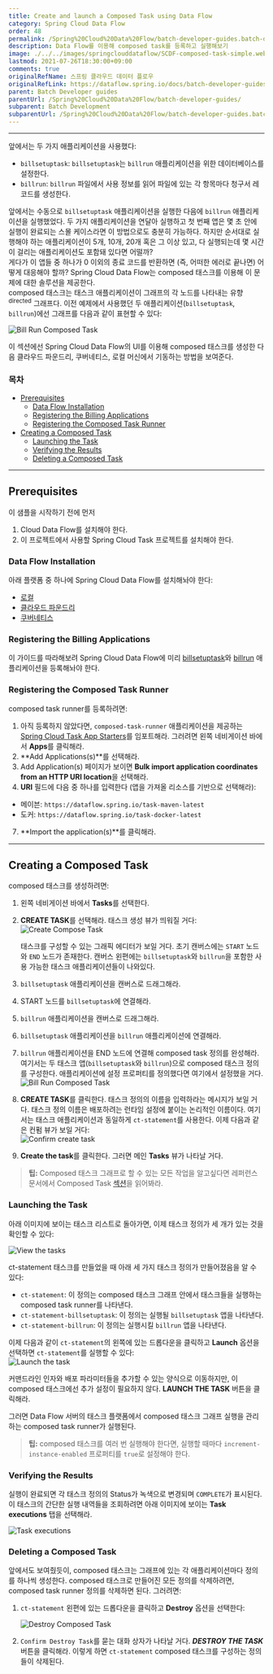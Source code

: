 ```yaml
---
title: Create and launch a Composed Task using Data Flow
category: Spring Cloud Data Flow
order: 48
permalink: /Spring%20Cloud%20Data%20Flow/batch-developer-guides.batch-development.data-flow-composed-task/
description: Data Flow를 이용해 composed task를 등록하고 실행해보기
image: ./../../images/springclouddataflow/SCDF-composed-task-simple.webp
lastmod: 2021-07-26T18:30:00+09:00
comments: true
originalRefName: 스프링 클라우드 데이터 플로우
originalRefLink: https://dataflow.spring.io/docs/batch-developer-guides/batch/data-flow-composed-task/
parent: Batch Developer guides
parentUrl: /Spring%20Cloud%20Data%20Flow/batch-developer-guides/
subparent: Batch Development
subparentUrl: /Spring%20Cloud%20Data%20Flow/batch-developer-guides.batch-development/
---
```


---

앞에서는 두 가지 애플리케이션을 사용했다:

- `billsetuptask`: `billsetuptask`는 `billrun` 애플리케이션을 위한 데이터베이스를 설정한다.
- `billrun`: `billrun` 파일에서 사용 정보를 읽어 파일에 있는 각 항목마다 청구서 레코드를 생성한다.

앞에서는 수동으로 `billsetuptask` 애플리케이션을 실행한 다음에 `billrun` 애플리케이션을 실행했었다. 두 가지 애플리케이션을 연달아 실행하고 첫 번째 앱은 몇 초 안에 실행이 완료되는 스몰 케이스라면 이 방법으로도 충분히 가능하다. 하지만 순서대로 실행해야 하는 애플리케이션이 5개, 10개, 20개 혹은 그 이상 있고, 다 실행되는데 몇 시간이 걸리는 애플리케이션도 포함돼 있다면 어떨까?<br>
게다가 이 앱들 중 하나가 0 이외의 종료 코드를 반환하면 (즉, 어떠한 에러로 끝나면) 어떻게 대응해야 할까? Spring Cloud Data Flow는 composed 태스크를 이용해 이 문제에 대한 솔루션을 제공한다.<br>
composed 태스크는 태스크 애플리케이션이 그래프의 각 노드를 나타내는 유향<sup>directed</sup> 그래프다. 이전 예제에서 사용했던 두 애플리케이션(`billsetuptask`, `billrun`)에선 그래프를 다음과 같이 표현할 수 있다:

![Bill Run Composed Task](./../../images/springclouddataflow/SCDF-composed-task-simple.webp)

이 섹션에선 Spring Cloud Data Flow의 UI를 이용해 composed 태스크를 생성한 다음 클라우드 파운드리, 쿠버네티스, 로컬 머신에서 기동하는 방법을 보여준다.

### 목차

- [Prerequisites](#prerequisites)
  + [Data Flow Installation](#data-flow-installation)
  + [Registering the Billing Applications](#registering-the-billing-applications)
  + [Registering the Composed Task Runner](#registering-the-composed-task-runner)
- [Creating a Composed Task](#creating-a-composed-task)
  + [Launching the Task](#launching-the-task)
  + [Verifying the Results](#verifying-the-results)
  + [Deleting a Composed Task](#deleting-a-composed-task)

---

## Prerequisites

이 샘플을 시작하기 전에 먼저

1. Cloud Data Flow를 설치해야 한다.
2. 이 프로젝트에서 사용할 Spring Cloud Task 프로젝트를 설치해야 한다.

### Data Flow Installation

아래 플랫폼 중 하나에 Spring Cloud Data Flow를 설치해놔야 한다:

- [로컬](../installation.local-machine)
- [클라우드 파운드리](../installation.cloudfoundry)
- [쿠버네티스](../installation.kubernetes)

### Registering the Billing Applications

이 가이드를 따라해보려 Spring Cloud Data Flow에 미리 [billsetuptask](../batch-developer-guides.batch-development.data-flow-simple-task)와 [billrun](../batch-developer-guides.batch-development.data-flow-spring-spring) 애플리케이션을 등록해놔야 한다.

### Registering the Composed Task Runner

composed task runner를 등록하려면:

1. 아직 등록하지 않았다면, `composed-task-runner` 애플리케이션을 제공하는 [Spring Cloud Task App Starters](https://cloud.spring.io/spring-cloud-task-app-starters/)를 임포트해라. 그러려면 왼쪽 네비게이션 바에서 **Apps**를 클릭해라.
2. **Add Applications(s)**를 선택해라.
3. Add Application(s) 페이지가 보이면 **Bulk import application coordinates from an HTTP URI location**을 선택해라.
4. **URI** 필드에 다음 중 하나를 입력한다 (앱을 가져올 리소스를 기반으로 선택해라):
  - 메이븐: `https://dataflow.spring.io/task-maven-latest`
  - 도커: `https://dataflow.spring.io/task-docker-latest`
7. **Import the application(s)**를 클릭해라.

---

## Creating a Composed Task

composed 태스크를 생성하려면:

1. 왼쪽 네비게이션 바에서 **Tasks**를 선택한다.

2. **CREATE TASK**를 선택해라. 태스크 생성 뷰가 띄워질 거다:<br>
   ![Create Compose Task](./../../images/springclouddataflow/SCDF-create-ctr.webp)
   
   태스크를 구성할 수 있는 그래픽 에디터가 보일 거다. 초기 캔버스에는 `START` 노드와 `END` 노드가 존재한다. 캔버스 왼편에는 `billsetuptask`와 `billrun`을 포함한 사용 가능한 태스크 애플리케이션들이 나와있다.
   
3. `billsetuptask` 애플리케이션을 캔버스로 드래그해라.

4. START 노드를 `billsetuptask`에 연결해라.

5. `billrun` 애플리케이션을 캔버스로 드래그해라.

6. `billsetuptask` 애플리케이션을 `billrun` 애플리케이션에 연결해라.

7. `billrun` 애플리케이션을 END 노드에 연결해 composed task 정의를 완성해라. 여기서는 두 태스크 앱(`billsetuptask`와 `billrun`)으로 composed 태스크 정의를 구성한다. 애플리케이션에 설정 프로퍼티를 정의했다면 여기에서 설정했을 거다.<br>
   ![Bill Run Composed Task](./../../images/springclouddataflow/SCDF-create-ctr-definition.webp)

8. **CREATE TASK**를 클릭한다. 태스크 정의의 이름을 입력하라는 메시지가 보일 거다. 태스크 정의 이름은 배포하려는 런타임 설정에 붙이는 논리적인 이름이다. 여기서는 태스크 애플리케이션과 동일하게 `ct-statement`를 사용한다. 이제 다음과 같은 컨펌 뷰가 보일 거다:<br>
   ![Confirm create task](./../../images/springclouddataflow/SCDF-composed-task-confirmation.webp)
   
9. **Create the task**를 클릭한다. 그러면 메인 **Tasks** 뷰가 나타날 거다.

> **팁:** Composed 태스크 그래프로 할 수 있는 모든 작업을 알고싶다면 레퍼런스 문서에서 Composed Task [섹션](https://docs.spring.io/spring-cloud-dataflow/docs/current/reference/htmlsingle/#_composed_tasks_dsl)을 읽어봐라.

### Launching the Task

아래 이미지에 보이는 태스크 리스트로 돌아가면, 이제 태스크 정의가 세 개가 있는 것을 확인할 수 있다:

![View the tasks](./../../images/springclouddataflow/SCDF-composed-task-list.webp)

ct-statement 태스크를 만들었을 때 아래 세 가지 태스크 정의가 만들어졌음을 알 수 있다:

- `ct-statement`: 이 정의는 composed 태스크 그래프 안에서 태스크들을 실행하는  composed task runner를 나타낸다.
- `ct-statement-billsetuptask`: 이 정의는 실행될 `billsetuptask` 앱을 나타낸다.
- `ct-statement-billrun`: 이 정의는 실행시킬 `billrun` 앱을 나타낸다.

이제  다음과 같이 `ct-statement`의 왼쪽에 있는 드롭다운을 클릭하고 **Launch** 옵션을 선택하면 `ct-statement`를 실행할 수 있다:<br>
![Launch the task](./../../images/springclouddataflow/SCDF-launch-composed-task.webp)

커맨드라인 인자와 배포 파라미터들을 추가할 수 있는 양식으로 이동하지만, 이 composed 태스크에선 추가 설정이 필요하지 않다. **LAUNCH THE TASK** 버튼을 클릭해라.

그러면 Data Flow 서버의 태스크 플랫폼에서 composed 태스크 그래프 실행을 관리하는 composed task runner가 실행된다.

> **팁:** composed 태스크를 여러 번 실행해야 한다면, 실행할 때마다 `increment-instance-enabled` 프로퍼티를 `true`로 설정해야 한다.

### Verifying the Results

실행이 완료되면 각 태스크 정의의 Status가 녹색으로 변경되며 `COMPLETE`가 표시된다. 이 태스크의 간단한 실행 내역들을 조회하려면 아래 이미지에 보이는 **Task executions** 탭을 선택해라.

![Task executions](./../../images/springclouddataflow/SCDF-composed-executions.webp)

### Deleting a Composed Task

앞에서도 보여줬듯이, composed 태스크는 그래프에 있는 각 애플리케이션마다 정의를 하나씩 생성한다. composed 태스크로 만들어진 모든 정의를 삭제하려면, composed task runner 정의를 삭제하면 된다. 그러려면:

1. `ct-statement` 왼편에 있는 드롭다운을 클릭하고 **Destroy** 옵션을 선택한다:

   ![Destroy Composed Task](./../../images/springclouddataflow/SCDF-destroy-ctr.webp)

2. `Confirm Destroy Task`를 묻는 대화 상자가 나타날 거다. ***DESTROY THE TASK*** 버튼을 클릭해라. 이렇게 하면 `ct-statement` composed 태스크를 구성하는 정의들이 삭제된다.